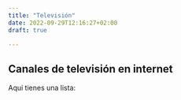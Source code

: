 ```yaml
---
title: "Televisión"
date: 2022-09-29T12:16:27+02:00
draft: true

---
```


## Canales de televisión en internet

Aqui tienes una lista: 